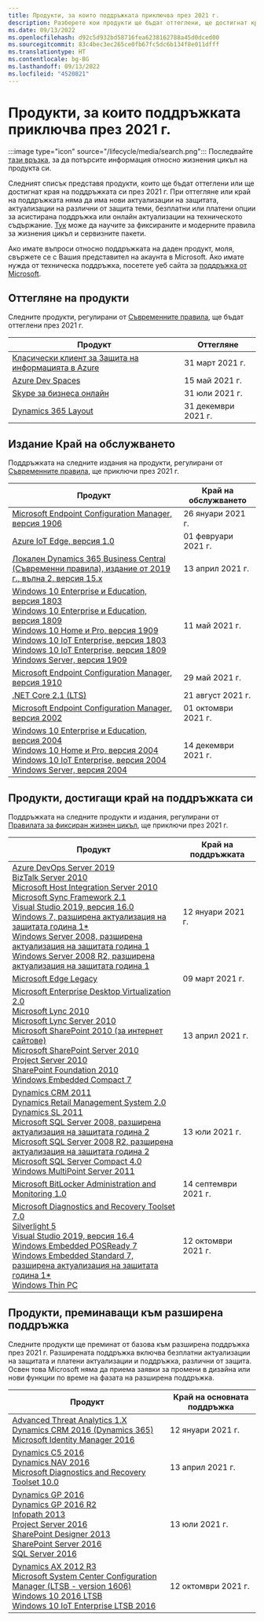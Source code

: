 ```yaml
---
title: Продукти, за които поддръжката приключва през 2021 г.
description: Разберете кои продукти ще бъдат оттеглени, ще достигнат края на поддръжката си или ще преминат от базова към разширена поддръжка през 2021 г.
ms.date: 09/13/2022
ms.openlocfilehash: d92c5d932bd58716fea6238162788a45d0dced00
ms.sourcegitcommit: 83c4bec3ec265ce0fb67fc5dc6b134f8e011dfff
ms.translationtype: HT
ms.contentlocale: bg-BG
ms.lasthandoff: 09/13/2022
ms.locfileid: "4520821"
---
```

# <a name="products-ending-support-in-2021"></a>Продукти, за които поддръжката приключва през 2021 г.

:::image type="icon" source="/lifecycle/media/search.png":::
Последвайте [тази връзка](/lifecycle/products/), за да потърсите информация относно жизнения цикъл на продукта си.

Следният списък представя продукти, които ще бъдат оттеглени или ще достигнат края на поддръжката си през 2021 г. При оттегляне или край на поддръжката няма да има нови актуализации на защитата, актуализации на различни от защита теми, безплатни или платени опции за асистирана поддръжка или онлайн актуализации на техническото съдържание. [Тук](/lifecycle/overview/product-end-of-support-overview) може да научите за фиксираните и модерните правила за жизнения цикъл и сервизните пакети.

Ако имате въпроси относно поддръжката на даден продукт, моля, свържете се с Вашия представител на акаунта в Microsoft. Ако имате нужда от техническа поддръжка, посетете уеб сайта за [поддръжка от Microsoft](https://support.microsoft.com/contactus/?ws=support).

## <a name="product-retirements"></a>Оттегляне на продукти

Следните продукти, регулирани от [Съвременните правила](/lifecycle/policies/modern), ще бъдат оттеглени през 2021 г.

| Продукт | Оттегляне |
| --- | --- |
| [Класически клиент за Защита на информацията в Azure](/lifecycle/products/azure-information-protection-classic-client?branch=live)<br> | 31 март 2021 г. |
| [Azure Dev Spaces](/lifecycle/products/azure-dev-spaces?branch=live)<br> | 15 май 2021 г. |
| [Skype за бизнеса онлайн](/lifecycle/products/skype-for-business-online?branch=live)<br> | 31 юли 2021 г. |
| [Dynamics 365 Layout](/lifecycle/products/dynamics-365-layout?branch=live)<br> | 31 декември 2021 г. |


## <a name="release-end-of-servicing"></a>Издание Край на обслужването

Поддръжката на следните издания на продукти, регулирани от [Съвременните правила](/lifecycle/policies/modern), ще приключи през 2021 г.

| Продукт | Край на обслужването |
| --- | --- |
| [Microsoft Endpoint Configuration Manager, версия 1906](/lifecycle/products/microsoft-endpoint-configuration-manager?branch=live)<br> | 26 януари 2021 г. |
| [Azure IoT Edge, версия 1.0](/lifecycle/products/azure-iot-edge?branch=live)<br> | 01 февруари 2021 г. |
| [Локален Dynamics 365 Business Central (Съвременни правила), издание от 2019 г., вълна 2, версия 15.x](/lifecycle/products/dynamics-365-business-central-onpremises-modern-policy?branch=live)<br> | 13 април 2021 г. |
| [Windows 10 Enterprise и Education, версия 1803](/lifecycle/products/windows-10-enterprise-and-education?branch=live)<br>[Windows 10 Enterprise и Education, версия 1809](/lifecycle/products/windows-10-enterprise-and-education?branch=live)<br>[Windows 10 Home и Pro, версия 1909](/lifecycle/products/windows-10-home-and-pro?branch=live)<br>[Windows 10 IoT Enterprise, версия 1803](/lifecycle/products/windows-10-iot-enterprise?branch=live)<br>[Windows 10 IoT Enterprise, версия 1809](/lifecycle/products/windows-10-iot-enterprise?branch=live)<br>[Windows Server, версия 1909](/lifecycle/products/windows-server?branch=live)<br> | 11 май 2021 г. |
| [Microsoft Endpoint Configuration Manager, версия 1910](/lifecycle/products/microsoft-endpoint-configuration-manager?branch=live)<br> | 29 май 2021 г. |
| [.NET Core 2.1 (LTS)](/lifecycle/products/microsoft-net-and-net-core?branch=live)<br> | 21 август 2021 г. |
| [Microsoft Endpoint Configuration Manager, версия 2002](/lifecycle/products/microsoft-endpoint-configuration-manager?branch=live)<br> | 01 октомври 2021 г. |
| [Windows 10 Enterprise и Education, версия 2004](/lifecycle/products/windows-10-enterprise-and-education?branch=live)<br>[Windows 10 Home и Pro, версия 2004](/lifecycle/products/windows-10-home-and-pro?branch=live)<br>[Windows 10 IoT Enterprise, версия 2004](/lifecycle/products/windows-10-iot-enterprise?branch=live)<br>[Windows Server, версия 2004](/lifecycle/products/windows-server?branch=live)<br> | 14 декември 2021 г. |


## <a name="products-reaching-end-of-support"></a>Продукти, достигащи край на поддръжката си

Поддръжката на следните продукти и издания, регулирани от [Правилата за фиксиран жизнен цикъл](/lifecycle/policies/fixed), ще приключи през 2021 г.

| Продукт | Край на поддръжката |
| --- | --- |
| [Azure DevOps Server 2019](/lifecycle/products/azure-devops-server-2019?branch=live)<br>[BizTalk Server 2010](/lifecycle/products/biztalk-server-2010?branch=live)<br>[Microsoft Host Integration Server 2010](/lifecycle/products/microsoft-host-integration-server-2010?branch=live)<br>[Microsoft Sync Framework 2.1](/lifecycle/products/microsoft-sync-framework-21?branch=live)<br>[Visual Studio 2019, версия 16.0](/lifecycle/products/visual-studio-2019?branch=live)<br>[Windows 7, разширена актуализация на защитата година 1*](/lifecycle/products/windows-7?branch=live)<br>[Windows Server 2008, разширена актуализация на защитата година 1](/lifecycle/products/windows-server-2008?branch=live)<br>[Windows Server 2008 R2, разширена актуализация на защитата година 1](/lifecycle/products/windows-server-2008-r2?branch=live)<br> | 12 януари 2021 г. |
| [Microsoft Edge Legacy](/lifecycle/products/microsoft-edge-legacy?branch=live)<br> | 09 март 2021 г. |
| [Microsoft Enterprise Desktop Virtualization 2.0](/lifecycle/products/microsoft-enterprise-desktop-virtualization-20?branch=live)<br>[Microsoft Lync 2010](/lifecycle/products/microsoft-lync-2010?branch=live)<br>[Microsoft Lync Server 2010](/lifecycle/products/microsoft-lync-server-2010?branch=live)<br>[Microsoft SharePoint 2010 (за интернет сайтове)](/lifecycle/products/microsoft-sharepoint-2010?branch=live)<br>[Microsoft SharePoint Server 2010](/lifecycle/products/microsoft-sharepoint-server-2010?branch=live)<br>[Project Server 2010](/lifecycle/products/project-server-2010?branch=live)<br>[SharePoint Foundation 2010](/lifecycle/products/sharepoint-foundation-2010?branch=live)<br>[Windows Embedded Compact 7](/lifecycle/products/windows-embedded-compact-7?branch=live)<br> | 13 април 2021 г. |
| [Dynamics CRM 2011](/lifecycle/products/dynamics-crm-2011?branch=live)<br>[Dynamics Retail Management System 2.0](/lifecycle/products/dynamics-retail-management-system-20?branch=live)<br>[Dynamics SL 2011](/lifecycle/products/dynamics-sl-2011?branch=live)<br>[Microsoft SQL Server 2008, разширена актуализация на защитата година 2](/lifecycle/products/microsoft-sql-server-2008?branch=live)<br>[Microsoft SQL Server 2008 R2, разширена актуализация на защитата година 2](/lifecycle/products/microsoft-sql-server-2008-r2?branch=live)<br>[Microsoft SQL Server Compact 4.0](/lifecycle/products/microsoft-sql-server-compact-40?branch=live)<br>[Windows MultiPoint Server 2011](/lifecycle/products/windows-multipoint-server-2011?branch=live)<br> | 13 юли 2021 г. |
| [Microsoft BitLocker Administration and Monitoring 1.0](/lifecycle/products/microsoft-bitlocker-administration-and-monitoring-10?branch=live)<br> | 14 септември 2021 г. |
| [Microsoft Diagnostics and Recovery Toolset 7.0](/lifecycle/products/microsoft-diagnostics-and-recovery-toolset-70?branch=live)<br>[Silverlight 5](/lifecycle/products/silverlight-5?branch=live)<br>[Visual Studio 2019, версия 16.4](/lifecycle/products/visual-studio-2019?branch=live)<br>[Windows Embedded POSReady 7](/lifecycle/products/windows-embedded-posready-7?branch=live)<br>[Windows Embedded Standard 7, разширена актуализация на защитата година 1*](/lifecycle/products/windows-embedded-standard-7?branch=live)<br>[Windows Thin PC](/lifecycle/products/windows-thin-pc?branch=live)<br> | 12 октомври 2021 г. |


## <a name="products-moving-to-extended-support"></a>Продукти, преминаващи към разширена поддръжка

Следните продукти ще преминат от базова към разширена поддръжка през 2021 г. Разширената поддръжка включва безплатни актуализации на защитата и платени актуализации и поддръжка, различни от защита. Освен това Microsoft няма да приема заявки за промени в дизайна или нови функции по време на фазата на разширена поддръжка.

| Продукт | Край на основната поддръжка |
| --- | --- |
| [Advanced Threat Analytics 1.X](/lifecycle/products/advanced-threat-analytics-1x?branch=live)<br>[Dynamics CRM 2016 (Dynamics 365)](/lifecycle/products/dynamics-crm-2016-dynamics-365?branch=live)<br>[Microsoft Identity Manager 2016](/lifecycle/products/microsoft-identity-manager-2016?branch=live)<br> | 12 януари 2021 г. |
| [Dynamics C5 2016](/lifecycle/products/dynamics-c5-2016?branch=live)<br>[Dynamics NAV 2016](/lifecycle/products/dynamics-nav-2016?branch=live)<br>[Microsoft Diagnostics and Recovery Toolset 10.0](/lifecycle/products/microsoft-diagnostics-and-recovery-toolset-100?branch=live)<br> | 13 април 2021 г. |
| [Dynamics GP 2016](/lifecycle/products/dynamics-gp-2016?branch=live)<br>[Dynamics GP 2016 R2](/lifecycle/products/dynamics-gp-2016-r2?branch=live)<br>[Infopath 2013](/lifecycle/products/infopath-2013?branch=live)<br>[Project Server 2016](/lifecycle/products/project-server-2016?branch=live)<br>[SharePoint Designer 2013](/lifecycle/products/sharepoint-designer-2013?branch=live)<br>[SharePoint Server 2016](/lifecycle/products/sharepoint-server-2016?branch=live)<br>[SQL Server 2016](/lifecycle/products/sql-server-2016?branch=live)<br> | 13 юли 2021 г. |
| [Dynamics AX 2012 R3](/lifecycle/products/dynamics-ax-2012-r3?branch=live)<br>[Microsoft System Center Configuration Manager (LTSB - version 1606)](/lifecycle/products/microsoft-system-center-configuration-manager-ltsb-version-1606?branch=live)<br>[Windows 10 2016 LTSB](/lifecycle/products/windows-10-2016-ltsb?branch=live)<br>[Windows 10 IoT Enterprise LTSB 2016](/lifecycle/products/windows-10-iot-enterprise-ltsb-2016?branch=live)<br> | 12 октомври 2021 г. |
